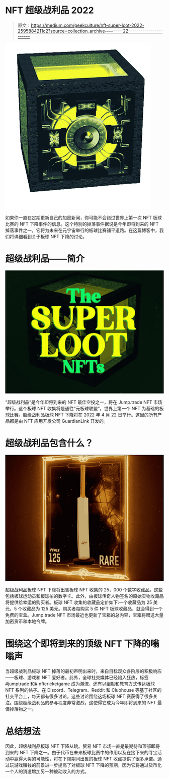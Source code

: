 # NFT 超级战利品 2022

> 原文：<https://medium.com/geekculture/nft-super-loot-2022-2595884211c2?source=collection_archive---------22----------------------->

![](img/4a3a4e0b2ef633febd81fbc6d66a0d0c.png)

如果你一直在定期更新自己的加密新闻，你可能不会错过世界上第一次 NFT 板球比赛的 NFT 下降事件的信息。这个特别的掉落事件据说是今年即将到来的 NFT 掉落事件之一，它将为未来在元宇宙举行的板球比赛铺平道路。在这篇博客中，我们将详细看到关于板球 NFT 下降的讨论。

# 超级战利品——简介

![](img/481778a77c26a449d8075056733454de.png)

“超级战利品”是今年即将到来的 NFT 最佳空投之一，将在 Jump.trade NFT 市场举行。这个板球 NFT 收集将是通往“元板球联盟”，世界上第一个 NFT 为基础的板球比赛。超级战利品板球 NFT 下降将在 2022 年 4 月 22 日举行。这里的所有产品都是由 NFT 应用开发公司 GuardianLink 开发的。

# 超级战利品包含什么？

![](img/33d883076c4f6c3dcfcaf2d061e2df0e.png)

超级战利品板球 NFT 下降将出售板球 NFT 收集的 25，000 个数字收藏品。这些包括板球运动员和板球拍的数字卡。此外，由板球传奇人物签名的原始实物收藏品将提供给幸运的购买者。板球 NFT 收集的收藏品定价如下:一个收藏品为 25 美元，5 个收藏品为 125 美元。购买者每购买 5 件 NFT 板球收藏品，就会得到一个免费的宝盒。Jump.trade NFT 市场最近也更新了宝箱的总内容，宝箱将赠送大量加密货币和本地令牌。

# 围绕这个即将到来的顶级 NFT 下降的嗡嗡声

当超级战利品板球 NFT 掉落的最初声明出来时，来自目标观众各阶层的积极响应——板球、游戏和 NFT 爱好者。此外，全球社交媒体已经陷入狂热，标签#jumptrade 和# nftcricketgame 成为潮流，还有以幽默和教育方式传达板球 NFT 系列的帖子。在 Discord、Telegram、Reddit 和 Clubhouse 等基于社区的社交平台上，每天都有很多讨论，这些讨论围绕这场板球 NFT 赛获得了很多关注。围绕超级战利品的参与程度非常激烈，这使得它成为今年即将到来的 NFT 最佳掉落物之一。

# 总结想法

因此，超级战利品板球 NFT 下降从跳。贸易 NFT 市场一直是最期待和顶部即将到来的 NFT 下降之一。由于代币在未来板球比赛中的作用以及在接下来的寻宝活动中赢得大奖的可能性，将在下降期间出售的板球 NFT 收藏提供了很多承诺。通过玩游戏赚钱的前景进一步提高了对板球 NFT 下降的预期，因为它将通过货币化一个人的消遣增加另一种被动收入的方式。